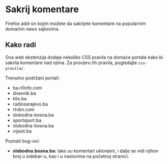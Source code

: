 # Sakrij komentare

Firefox add-on kojim možete da sakrijete komentare na popularnim domaćim news sajtovima.

## Kako radi

Ova web ekstenzija dodaje nekoliko CSS pravila na domaće portale kako bi sakrila komentare nad njima. Za provjeru tih pravila, pogledajte `css-pravila/`.

Trenutno podržani portali:

* ba.n1info.com
* dnevnik.ba
* klix.ba
* radiosarajevo.ba
* rtvbn.com
* slobodna-bosna.ba
* sportsport.ba
* slobodna-bosna.ba
* vijesti.ba

Poznati bug-ovi:

* **slobodna.bosna.ba:** Iako su komentari uklonjeni, i dalje se vidi njihov broj u sidebar-u, kao i u naslovima na početnoj stranici.
